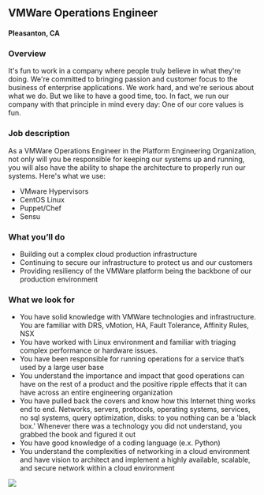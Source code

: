 ## VMWare Operations Engineer
#### Pleasanton, CA

### Overview
It's fun to work in a company where people truly believe in what they're doing. We're committed to bringing passion and customer focus to the business of enterprise applications. We work hard, and we're serious about what we do. But we like to have a good time, too. In fact, we run our company with that principle in mind every day: One of our core values is fun.

### Job description
As a VMWare Operations Engineer in the Platform Engineering Organization, not only will you be responsible for keeping our systems up and running, you will also have the ability to shape the architecture to properly run our systems.
Here's what we use:
+	VMware Hypervisors
+	CentOS Linux
+	Puppet/Chef
+	Sensu

### What you’ll do
+	Building out a complex cloud production infrastructure 
+	Continuing to secure our infrastructure to protect us and our customers
+	Providing resiliency of the VMWare platform being the backbone of our production environment

### What we look for
+	You have solid knowledge with VMWare technologies and infrastructure.  You are familiar with DRS, vMotion, HA, Fault Tolerance, Affinity Rules, NSX
+	You have worked with Linux environment and familiar with triaging complex performance or hardware issues.
+	You have been responsible for running operations for a service that’s used by a large user base
+	You understand the importance and impact that good operations can have on the rest of a product and the positive ripple effects that it can have across an entire engineering organization
+	You have pulled back the covers and know how this Internet thing works end to end. Networks, servers, protocols, operating systems, services, no sql systems, query optimization, disks: to you nothing can be a 'black box.' Whenever there was a technology you did not understand, you grabbed the book and figured it out
+	You have good knowledge of a coding language (e.x. Python)
+	You understand the complexities of networking in a cloud environment and have vision to architect and implement a highly available, scalable, and secure network within a cloud environment


[<img src='https://dabuttonfactory.com/button.png?t=Learn+More&f=Calibri-Bold&ts=24&tc=fff&hp=20&vp=8&c=5&bgt=unicolored&bgc=29aafe'>](https://letsrockit.co/jobs/v29ya2rheq-vmware-operations-engineer)
